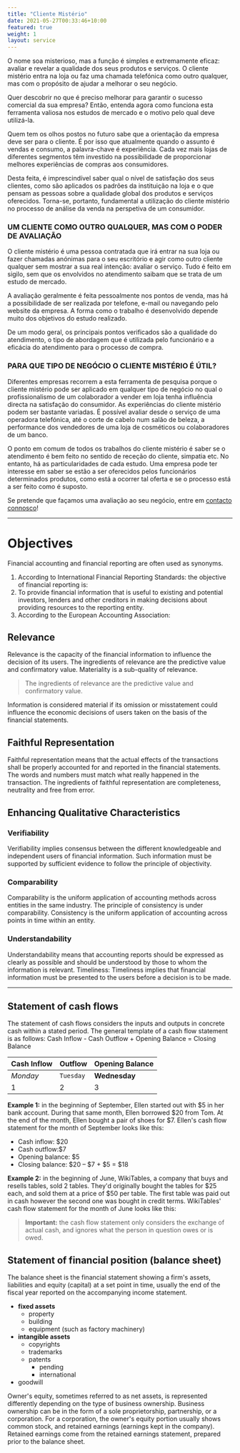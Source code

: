 ```yaml
---
title: "Cliente Mistério"
date: 2021-05-27T00:33:46+10:00
featured: true
weight: 1
layout: service
---
```

O nome soa misterioso, mas a função é simples e extremamente eficaz: avaliar e revelar a qualidade dos seus produtos e serviços. O cliente mistério entra na loja ou faz uma chamada telefónica como outro qualquer, mas com o propósito de ajudar a melhorar o seu negócio.

Quer descobrir no que é preciso melhorar para garantir o sucesso comercial da sua empresa? Então, entenda agora como funciona esta ferramenta valiosa nos estudos de mercado e o motivo pelo qual deve utilizá-la.

Quem tem os olhos postos no futuro sabe que a orientação da empresa deve ser para o cliente. É por isso que atualmente quando o assunto é vendas e consumo, a palavra-chave é experiência. Cada vez mais lojas de diferentes segmentos têm investido na possibilidade de proporcionar melhores experiências de compras aos consumidores.

Desta feita, é imprescindível saber qual o nível de satisfação dos seus clientes, como são aplicados os padrões da instituição na loja e o que pensam as pessoas sobre a qualidade global dos produtos e serviços oferecidos. Torna-se, portanto, fundamental a utilização do cliente mistério no processo de análise da venda na perspetiva de um consumidor.

### UM CLIENTE COMO OUTRO QUALQUER, MAS COM O PODER DE AVALIAÇÃO

O cliente mistério é uma pessoa contratada que irá entrar na sua loja ou fazer chamadas anónimas para o seu escritório e agir como outro cliente qualquer sem mostrar a sua real intenção: avaliar o serviço. Tudo é feito em sigilo, sem que os envolvidos no atendimento saibam que se trata de um estudo de mercado.

A avaliação geralmente é feita pessoalmente nos pontos de venda, mas há a possibilidade de ser realizada por telefone, e-mail ou navegando pelo website da empresa. A forma como o trabalho é desenvolvido depende muito dos objetivos do estudo realizado.

De um modo geral, os principais pontos verificados são a qualidade do atendimento, o tipo de abordagem que é utilizada pelo funcionário e a eficácia do atendimento para o processo de compra.

### PARA QUE TIPO DE NEGÓCIO O CLIENTE MISTÉRIO É ÚTIL?

Diferentes empresas recorrem a esta ferramenta de pesquisa porque o cliente mistério pode ser aplicado em qualquer tipo de negócio no qual o profissionalismo de um colaborador a vender em loja tenha influência directa na satisfação do consumidor. As experiências do cliente mistério podem ser bastante variadas. É possível avaliar desde o serviço de uma operadora telefónica, até o corte de cabelo num salão de beleza, a performance dos vendedores de uma loja de cosméticos ou colaboradores de um banco.

O ponto em comum de todos os trabalhos do cliente mistério é saber se o atendimento é bem feito no sentido de receção do cliente, simpatia etc. No entanto, há as particularidades de cada estudo. Uma empresa pode ter interesse em saber se estão a ser oferecidos pelos funcionários determinados produtos, como está a ocorrer tal oferta e se o processo está a ser feito como é suposto.

Se pretende que façamos uma avaliação ao seu negócio, entre em [contacto connosco](https://rknoxpt.github.io/jekyll-serif-theme/contactos "Contacte-nos")!
____

# Objectives 

Financial accounting and financial reporting are often used as synonyms.

1. According to International Financial Reporting Standards: the objective of financial reporting is:
2. To provide financial information that is useful to existing and potential investors, lenders and other creditors in making decisions about providing resources to the reporting entity.
3. According to the European Accounting Association:

## Relevance

Relevance is the capacity of the financial information to influence the decision of its users. The ingredients of relevance are the predictive value and confirmatory value. Materiality is a sub-quality of relevance. 

> The ingredients of relevance are the predictive value and confirmatory value. 

Information is considered material if its omission or misstatement could influence the economic decisions of users taken on the basis of the financial statements.

## Faithful Representation

Faithful representation means that the actual effects of the transactions shall be properly accounted for and reported in the financial statements. The words and numbers must match what really happened in the transaction. The ingredients of faithful representation are completeness, neutrality and free from error.

## Enhancing Qualitative Characteristics

### Verifiability
Verifiability implies consensus between the different knowledgeable and independent users of financial information. Such information must be supported by sufficient evidence to follow the principle of objectivity.

### Comparability
Comparability is the uniform application of accounting methods across entities in the same industry. The principle of consistency is under comparability. Consistency is the uniform application of accounting across points in time within an entity.

### Understandability
Understandability means that accounting reports should be expressed as clearly as possible and should be understood by those to whom the information is relevant.
Timeliness: Timeliness implies that financial information must be presented to the users before a decision is to be made.

---

## Statement of cash flows
The statement of cash flows considers the inputs and outputs in concrete cash within a stated period. The general template of a cash flow statement is as follows: Cash Inflow - Cash Outflow + Opening Balance = Closing Balance

Cash Inflow | Outflow | Opening Balance
--- | --- | ---
*Monday* | `Tuesday` | **Wednesday**
1 | 2 | 3


**Example 1:** in the beginning of September, Ellen started out with $5 in her bank account. During that same month, Ellen borrowed $20 from Tom. At the end of the month, Ellen bought a pair of shoes for $7. Ellen's cash flow statement for the month of September looks like this:

* Cash inflow: $20
* Cash outflow:$7
* Opening balance: $5
* Closing balance: $20 – $7 + $5 = $18

**Example 2:** in the beginning of June, WikiTables, a company that buys and resells tables, sold 2 tables. They'd originally bought the tables for $25 each, and sold them at a price of $50 per table. The first table was paid out in cash however the second one was bought in credit terms. WikiTables' cash flow statement for the month of June looks like this:

> **Important:** the cash flow statement only considers the exchange of actual cash, and ignores what the person in question owes or is owed.

## Statement of financial position (balance sheet)
The balance sheet is the financial statement showing a firm's assets, liabilities and equity (capital) at a set point in time, usually the end of the fiscal year reported on the accompanying income statement. 

- **fixed assets**
    - property
    - building
    - equipment (such as factory machinery)
- **intangible assets**
    - copyrights
    - trademarks
    - patents
        - pending
        - international
- goodwill

Owner's equity, sometimes referred to as net assets, is represented differently depending on the type of business ownership. Business ownership can be in the form of a sole proprietorship, partnership, or a corporation. For a corporation, the owner's equity portion usually shows common stock, and retained earnings (earnings kept in the company). Retained earnings come from the retained earnings statement, prepared prior to the balance sheet.
